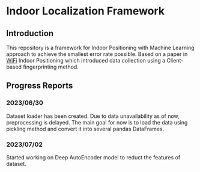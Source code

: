 # Indoor Localization Framework

## Introduction
This repository is a framework for Indoor Positioning with Machine Learning approach to achieve the smallest error rate possible. Based on a paper in [WiFi](https://ieeexplore.ieee.org/document/7275492) Indoor Positioning which introduced data collection using a Client-based fingerprinting method.

## Progress Reports

### 2023/06/30
Dataset loader has been created. Due to data unavailability as of now, preprocessing is delayed. The main goal for now is to load the data using pickling method and convert it into several pandas DataFrames.

### 2023/07/02
Started working on Deep AutoEncoder model to reduct the features of dataset. 
